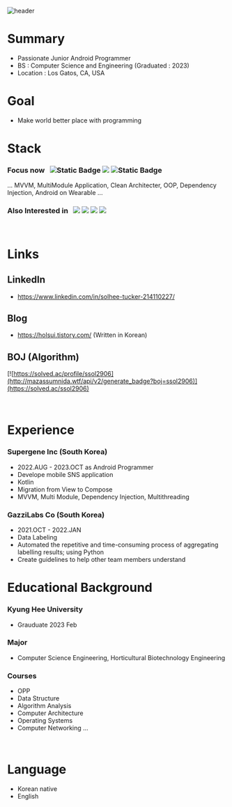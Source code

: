 ![header](https://capsule-render.vercel.app/api?type=waving&height=270&section=header&text=SolheeParkTucker&fontSize=45&theme=merko&&fontAlign=70&fontAlignY=40)

# Summary 

- Passionate Junior Android Programmer
- BS : Computer Science and Engineering (Graduated : 2023)
- Location : Los Gatos, CA, USA

# Goal

- Make world better place with programming

# Stack

### Focus now &nbsp; <img alt="Static Badge" src="https://img.shields.io/badge/android-%233DDC84?style=for-the-badge&logo=android&logoColor=white">&nbsp;<img src="https://img.shields.io/badge/Kotlin-7F52FF?style=for-the-badge&logo=Kotlin&logoColor=white"/>&nbsp;<img alt="Static Badge" src="https://img.shields.io/badge/jetpackcompose-%234285F4?style=for-the-badge&logo=jetpackcompose&logoColor=white">

... MVVM, MultiModule Application, Clean Architecter, OOP, Dependency Injection, Android on Wearable ... 

### Also Interested in &nbsp; <img src="https://img.shields.io/badge/Linux-FCC624?style=for-the-badge&logo=Linux&logoColor=white"/>&nbsp;<img src="https://img.shields.io/badge/C++-00599C?style=for-the-badge&logo=C++&logoColor=white"/>&nbsp;<img src="https://img.shields.io/badge/Python-3776AB?style=for-the-badge&logo=Python&logoColor=white"/>&nbsp;<img src="https://img.shields.io/badge/Django-092E20?style=for-the-badge&logo=Django&logoColor=white"/> 

</br>

  
  # Links

 ## LinkedIn

 - https://www.linkedin.com/in/solhee-tucker-214110227/


 ## Blog
 
 - https://holsui.tistory.com/ (Written in Korean)
 

 
 ## BOJ (Algorithm)
 
 [![https://solved.ac/profile/ssol2906](http://mazassumnida.wtf/api/v2/generate_badge?boj=ssol2906)](https://solved.ac/ssol2906)
 
  </br>

# Experience

### Supergene Inc (South Korea)
 - 2022.AUG - 2023.OCT as Android Programmer
 - Develope mobile SNS application
 - Kotlin
 - Migration from View to Compose
 - MVVM, Multi Module, Dependency Injection, Multithreading

### GazziLabs Co (South Korea)
- 2021.OCT - 2022.JAN
- Data Labeling
- Automated the repetitive and time-consuming process of aggregating labelling results; using Python
- Create guidelines to help other team members understand

# Educational Background

### Kyung Hee University
 - Grauduate 2023 Feb
### Major
 - Computer Science Engineering, Horticultural Biotechnology Engineering
### Courses
 - OPP
 - Data Structure
 - Algorithm Analysis
 - Computer Architecture
 - Operating Systems
 - Computer Networking
 ...

 </br>
 
 # Language 
  - Korean native 
  - English 
